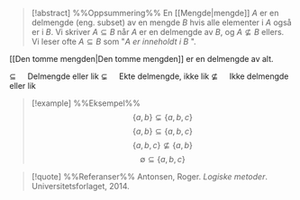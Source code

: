 
> [!abstract] %%Oppsummering%%
> En [[Mengde|mengde]] $A$ er en delmengde (eng. subset) av en mengde $B$ hvis alle elementer i $A$ også er i $B$. Vi skriver $A\subseteq B$ når $A$ er en delmengde av $B$, og $A\nsubseteq B$ ellers. Vi leser ofte $A\subseteq B$ som "_$A$ er inneholdt i $B$_ ".

[[Den tomme mengden|Den tomme mengden]] er en delmengde av alt.

$\subseteq\quad$ Delmengde eller lik
$\subsetneq\quad$ Ekte delmengde, ikke lik
$\nsubseteq\quad$ Ikke delmengde eller lik


> [!example] %%Eksempel%%
> $$\{a,b\}\subsetneq \{a,b,c\}$$
$$\{a,b\}\subseteq \{a,b,c\}$$
$$\{a,b,c\}\nsubseteq \{a,b\}$$
$$\emptyset\subseteq \{a,b,c\}$$

> [!quote] %%Referanser%%
Antonsen, Roger. *Logiske metoder*. Universitetsforlaget, 2014.